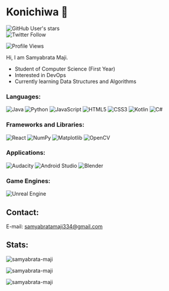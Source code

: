 # Konichiwa 👋

![GitHub User's stars](https://img.shields.io/github/stars/samyabrata-maji?style=social)  
![Twitter Follow](https://img.shields.io/twitter/follow/sammaji15?style=social)

![Profile Views](https://komarev.com/ghpvc/?username=samyabrata-maji&style=flat-square)

Hi, I am Samyabrata Maji.
- Student of Computer Science (First Year)
- Interested in DevOps
- Currently learning Data Structures and Algorithms

### Languages:
![Java](https://img.shields.io/badge/java-%23ED8B00.svg?style=for-the-badge&logo=java&logoColor=white)
![Python](https://img.shields.io/badge/python-3670A0?style=for-the-badge&logo=python&logoColor=ffdd54)
![JavaScript](https://img.shields.io/badge/javascript-%23323330.svg?style=for-the-badge&logo=javascript&logoColor=%23F7DF1E)
![HTML5](https://img.shields.io/badge/html5-%23E34F26.svg?style=for-the-badge&logo=html5&logoColor=white)
![CSS3](https://img.shields.io/badge/css3-%231572B6.svg?style=for-the-badge&logo=css3&logoColor=white)
![Kotlin](https://img.shields.io/badge/kotlin-%237F52FF.svg?style=for-the-badge&logo=kotlin&logoColor=white)
![C#](https://img.shields.io/badge/c%23-%23239120.svg?style=for-the-badge&logo=c-sharp&logoColor=white)


### Frameworks and Libraries:
![React](https://img.shields.io/badge/react-%2320232a.svg?style=for-the-badge&logo=react&logoColor=%2361DAFB)
![NumPy](https://img.shields.io/badge/numpy-%23013243.svg?style=for-the-badge&logo=numpy&logoColor=white)
![Matplotlib](https://img.shields.io/badge/Matplotlib-%23ffffff.svg?style=for-the-badge&logo=Matplotlib&logoColor=black)
![OpenCV](https://img.shields.io/badge/opencv-%23white.svg?style=for-the-badge&logo=opencv&logoColor=white)

### Applications:
![Audacity](https://img.shields.io/badge/Audacity-0000CC?style=for-the-badge&logo=audacity&logoColor=white)
![Android Studio](https://img.shields.io/badge/Android%20Studio-3DDC84.svg?style=for-the-badge&logo=android-studio&logoColor=white)
![Blender](https://img.shields.io/badge/blender-%23F5792A.svg?style=for-the-badge&logo=blender&logoColor=white)

### Game Engines:
![Unreal Engine](https://img.shields.io/badge/unreal%20engine-%23313131.svg?style=for-the-badge&logo=unrealengine&logoColor=white)

## Contact:
E-mail: samyabratamaji334@gmail.com

## Stats:

<p><img align="center" src="https://github-readme-stats.vercel.app/api/top-langs?username=samyabrata-maji&show_icons=true&locale=en&layout=compact" alt="samyabrata-maji" /></p>

<p><img align="center" src="https://github-readme-stats.vercel.app/api?username=samyabrata-maji&show_icons=true&locale=en" alt="samyabrata-maji" /></p>

<p><img align="center" src="https://github-readme-streak-stats.herokuapp.com/?user=samyabrata-maji&" alt="samyabrata-maji" /></p>
